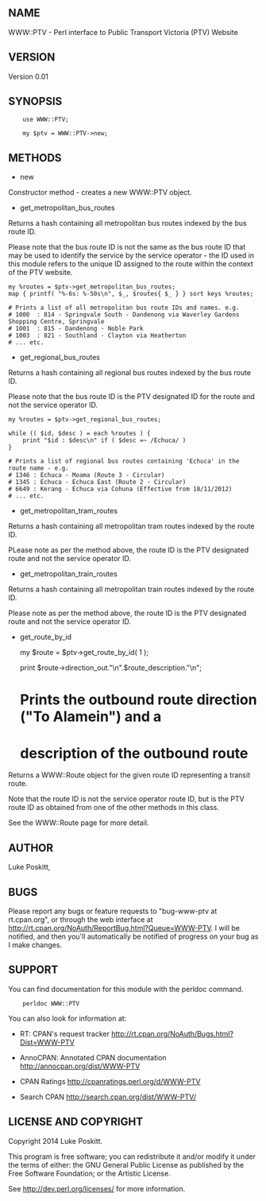 NAME
----
WWW::PTV - Perl interface to Public Transport Victoria (PTV) Website

VERSION
-------
Version 0.01

SYNOPSIS
--------
        use WWW::PTV;

        my $ptv = WWW::PTV->new;
    
METHODS
-------
*  new

Constructor method - creates a new WWW::PTV object.

*  get_metropolitan_bus_routes

Returns a hash containing all metropolitan bus routes indexed by the bus
route ID.

Please note that the bus route ID is not the same as the bus route ID
that may be used to identify the service by the service operator - the
ID used in this module refers to the unique ID assigned to the route
within the context of the PTV website.

	my %routes = $ptv->get_metropolitan_bus_routes;
	map { printf( "%-6s: %-50s\n", $_, $routes{ $_ } } sort keys %routes;

	# Prints a list of all metropolitan bus route IDs and names. e.g.
	# 1000  : 814 - Springvale South - Dandenong via Waverley Gardens Shopping Centre, Springvale
	# 1001  : 815 - Dandenong - Noble Park                      
	# 1003  : 821 - Southland - Clayton via Heatherton 
	# ... etc.

*  get_regional_bus_routes

Returns a hash containing all regional bus routes indexed by the bus
route ID.

Please note that the bus route ID is the PTV designated ID for the route
and not the service operator ID.

	my %routes = $ptv->get_regional_bus_routes;

	while (( $id, $desc ) = each %routes ) {
	    print "$id : $desc\n" if ( $desc =~ /Echuca/ )
	}

	# Prints a list of regional bus routes containing 'Echuca' in the route name - e.g.
	# 1346 : Echuca - Moama (Route 3 - Circular)
	# 1345 : Echuca - Echuca East (Route 2 - Circular)
	# 6649 : Kerang - Echuca via Cohuna (Effective from 18/11/2012)
	# ... etc.

*  get_metropolitan_tram_routes

Returns a hash containing all metropolitan tram routes indexed by the
route ID.

PLease note as per the method above, the route ID is the PTV designated
route and not the service operator ID.

*  get_metropolitan_train_routes

Returns a hash containing all metropolitan train routes indexed by the
route ID.

Please note as per the method above, the route ID is the PTV designated
route and not the service operator ID.

*  get_route_by_id
 
	my $route = $ptv->get_route_by_id( 1 );

	print $route->direction_out."\n".$route_description."\n";
	# Prints the outbound route direction ("To Alamein") and a 
	# description of the outbound route

Returns a WWW::Route object for the given route ID representing a
transit route.

Note that the route ID is not the service operator route ID, but is the
PTV route ID as obtained from one of the other methods in this class.

See the WWW::Route page for more detail.

AUTHOR
------
Luke Poskitt, <ltp at cpan.org>

BUGS
----
Please report any bugs or feature requests to "bug-www-ptv at
rt.cpan.org", or through the web interface at
http://rt.cpan.org/NoAuth/ReportBug.html?Queue=WWW-PTV.  I will be
notified, and then you'll automatically be notified of progress on your
bug as I make changes.

SUPPORT
-------
You can find documentation for this module with the perldoc command.

        perldoc WWW::PTV

You can also look for information at:

* RT: CPAN's request tracker
	http://rt.cpan.org/NoAuth/Bugs.html?Dist=WWW-PTV

* AnnoCPAN: Annotated CPAN documentation
	http://annocpan.org/dist/WWW-PTV

* CPAN Ratings
	http://cpanratings.perl.org/d/WWW-PTV

* Search CPAN
	http://search.cpan.org/dist/WWW-PTV/

LICENSE AND COPYRIGHT
---------------------
Copyright 2014 Luke Poskitt.

This program is free software; you can redistribute it and/or modify it
under the terms of either: the GNU General Public License as published
by the Free Software Foundation; or the Artistic License.

See http://dev.perl.org/licenses/ for more information.

